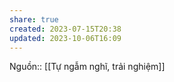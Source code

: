 ```yaml
---
share: true
created: 2023-07-15T20:38
updated: 2023-10-06T16:09
---
```

Nguồn:: [[Tự ngẫm nghĩ, trải nghiệm]]
